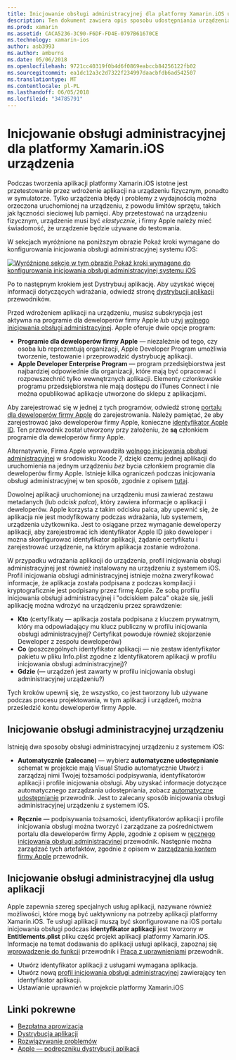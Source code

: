 ```yaml
---
title: Inicjowanie obsługi administracyjnej dla platformy Xamarin.iOS urządzenia
description: Ten dokument zawiera opis sposobu udostępniania urządzenia, dzięki czemu może służyć do testowania aplikacji. Również zawiera omówienie sposobu konfigurowania aplikacji, dzięki czemu można użyć funkcji, takich jak powiadomienia wypychane.
ms.prod: xamarin
ms.assetid: CACA5236-3C90-F6DF-FD4E-0797B61670CE
ms.technology: xamarin-ios
author: asb3993
ms.author: amburns
ms.date: 05/06/2018
ms.openlocfilehash: 9721cc40319f0b4d6f0869eabccb84256122fb02
ms.sourcegitcommit: ea1dc12a3c2d7322f234997daacbfdb6ad542507
ms.translationtype: MT
ms.contentlocale: pl-PL
ms.lasthandoff: 06/05/2018
ms.locfileid: "34785791"
---
```

# <a name="device-provisioning-for-xamarinios"></a>Inicjowanie obsługi administracyjnej dla platformy Xamarin.iOS urządzenia

Podczas tworzenia aplikacji platformy Xamarin.iOS istotne jest przetestowanie przez wdrożenie aplikacji na urządzeniu fizycznym, ponadto w symulatorze. Tylko urządzenia błędy i problemy z wydajnością można orzeczona uruchomionej na urządzeniu, z powodu limitów sprzętu, takich jak łączności sieciowej lub pamięci. Aby przetestować na urządzeniu fizycznym, urządzenie musi być *elastycznie*, i firmy Apple należy mieć świadomość, że urządzenie będzie używane do testowania.

W sekcjach wyróżnione na poniższym obrazie Pokaż kroki wymagane do konfigurowania inicjowania obsługi administracyjnej systemu iOS:

[![](images/provisioningdiagram.png "Wyróżnione sekcje w tym obrazie Pokaż kroki wymagane do konfigurowania inicjowania obsługi administracyjnej systemu iOS")](images/provisioningdiagram.png#lightbox)

Po to następnym krokiem jest Dystrybuuj aplikację. Aby uzyskać więcej informacji dotyczących wdrażania, odwiedź stronę [dystrybucji aplikacji](~/ios/deploy-test/app-distribution/index.md) przewodników.

Przed wdrożeniem aplikacji na urządzeniu, musisz subskrypcja jest aktywna na programie dla deweloperów firmy Apple *lub* użyj [wolnego inicjowania obsługi administracyjnej](~/ios/get-started/installation/device-provisioning/free-provisioning.md). Apple oferuje dwie opcje program:

- **Programie dla deweloperów firmy Apple** — niezależnie od tego, czy osoba lub reprezentują organizacji, Apple Developer Program umożliwia tworzenie, testowanie i przeprowadzić dystrybucję aplikacji.
- **Apple Developer Enterprise Program** — program przedsiębiorstwa jest najbardziej odpowiednie dla organizacji, które mają być opracować i rozpowszechnić tylko wewnętrznych aplikacji. Elementy członkowskie programu przedsiębiorstwa nie mają dostępu do iTunes Connect i nie można opublikować aplikacje utworzone do sklepu z aplikacjami.


Aby zarejestrować się w jednej z tych programów, odwiedź stronę [portalu dla deweloperów firmy Apple](https://developer.apple.com/programs/enroll/) do zarejestrowania. Należy pamiętać, że aby zarejestrować jako deweloperów firmy Apple, konieczne [identyfikator Apple ID](https://appleid.apple.com/). Ten przewodnik został utworzony przy założeniu, że **są** członkiem programie dla deweloperów firmy Apple.

Alternatywnie, Firma Apple wprowadziła [wolnego inicjowania obsługi administracyjnej](~/ios/get-started/installation/device-provisioning/free-provisioning.md) w środowisku Xcode 7, dzięki czemu jednej aplikacji do uruchomienia na jednym urządzeniu *bez* bycia członkiem programie dla deweloperów firmy Apple. Istnieje kilka ograniczeń podczas inicjowania obsługi administracyjnej w ten sposób, zgodnie z opisem [tutaj](~/ios/get-started/installation/device-provisioning/free-provisioning.md#limitations).

Dowolnej aplikacji uruchomionej na urządzeniu musi zawierać zestawu metadanych (lub *odcisk palca*), który zawiera informacje o aplikacji i deweloperów. Apple korzysta z takim odcisku palca, aby upewnić się, że aplikacja nie jest modyfikowany podczas wdrażania, lub systemem, urządzenia użytkownika. Jest to osiągane przez wymaganie deweloperzy aplikacji, aby zarejestrować ich identyfikator Apple ID jako deweloper i można skonfigurować identyfikator aplikacji, żądanie certyfikatu i zarejestrować urządzenie, na którym aplikacja zostanie wdrożona.

W przypadku wdrażania aplikacji do urządzenia, profil inicjowania obsługi administracyjnej jest również instalowany na urządzeniu z systemem iOS. Profil inicjowania obsługi administracyjnej istnieje można zweryfikować informacje, że aplikacja została podpisana z podczas kompilacji i kryptograficznie jest podpisany przez firmę Apple. Ze sobą profilu inicjowania obsługi administracyjnej i "odciskiem palca" okaże się, jeśli aplikację można wdrożyć na urządzeniu przez sprawdzenie:

- **Kto** (certyfikaty — aplikacja została podpisana z kluczem prywatnym, który ma odpowiadający mu klucz publiczny w profilu inicjowania obsługi administracyjnej? Certyfikat powoduje również skojarzenie Deweloper z zespołu deweloperów)
- **Co** (poszczególnych identyfikator aplikacji — nie zestaw identyfikator pakietu w pliku Info.plist zgodne z Identyfikatorem aplikacji w profilu inicjowania obsługi administracyjnej)?
- **Gdzie** (— urządzeń jest zawarty w profilu inicjowania obsługi administracyjnej urządzeniu?)

Tych kroków upewnij się, że wszystko, co jest tworzony lub używane podczas procesu projektowania, w tym aplikacji i urządzeń, można prześledzić kontu deweloperów firmy Apple.

<a name="Provisioning_Profile" />

## <a name="provisioning-your-device"></a>Inicjowanie obsługi administracyjnej urządzeniu

Istnieją dwa sposoby obsługi administracyjnej urządzeniu z systemem iOS:

* **Automatycznie (zalecane)** — wybierz **automatyczne udostępnianie** schemat w projekcie mają Visual Studio automatycznie Utwórz i zarządzaj nimi Twojej tożsamości podpisywania, identyfikatorów aplikacji i profile inicjowania obsługi. Aby uzyskać informacje dotyczące automatycznego zarządzania udostępniania, zobacz [automatyczne udostępnianie](automatic-provisioning.md) przewodnik. Jest to zalecany sposób inicjowania obsługi administracyjnej urządzeniu z systemem iOS.

* **Ręcznie** — podpisywania tożsamości, identyfikatorów aplikacji i profile inicjowania obsługi można tworzyć i zarządzane za pośrednictwem portalu dla deweloperów firmy Apple, zgodnie z opisem w [ręcznego inicjowania obsługi administracyjnej](manual-provisioning.md) przewodnik. Następnie można zarządzać tych artefaktów, zgodnie z opisem w [zarządzania kontem firmy Apple](~/cross-platform/macios/apple-account-management.md) przewodnik.


<a name="appservices" />

## <a name="provisioning-for-application-services"></a>Inicjowanie obsługi administracyjnej dla usług aplikacji

Apple zapewnia szereg specjalnych usług aplikacji, nazywane również możliwości, które mogą być uaktywniony na potrzeby aplikacji platformy Xamarin.iOS. Te usługi aplikacji muszą być skonfigurowane na iOS portalu inicjowania obsługi podczas **identyfikator aplikacji** jest tworzony w **Entitlements.plist** pliku część projekt aplikacji platformy Xamarin.iOS. Informacje na temat dodawania do aplikacji usługi aplikacji, zapoznaj się [wprowadzenie do funkcji](~/ios/deploy-test/provisioning/capabilities/index.md) przewodnik i [Praca z uprawnieniami](~/ios/deploy-test/provisioning/entitlements.md) przewodnik.

* Utwórz identyfikator aplikacji z usługami wymagana aplikacja.
* Utwórz nową [profil inicjowania obsługi administracyjnej](#Provisioning_Profile) zawierający ten identyfikator aplikacji.
* Ustawianie uprawnień w projekcie platformy Xamarin.iOS

## <a name="related-links"></a>Linki pokrewne

- [Bezpłatna aprowizacja](~/ios/get-started/installation/device-provisioning/free-provisioning.md)
- [Dystrybucja aplikacji](~/ios/deploy-test/app-distribution/index.md)
- [Rozwiązywanie problemów](~/ios/deploy-test/troubleshooting.md)
- [Apple — podręczniku dystrybucji aplikacji](https://developer.apple.com/library/ios/documentation/IDEs/Conceptual/AppDistributionGuide/Introduction/Introduction.html)
